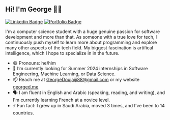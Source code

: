 ## Hi! I'm George 👨‍💻

[![Linkedin Badge](https://img.shields.io/badge/-LinkedIn-0e76a8?style=flat&logo=Linkedin&logoColor=white)](https://www.linkedin.com/in/george-doujaiji/)
[![Portfolio Badge](https://img.shields.io/badge/George%20D-Portfolio-darkred)](https://georged.me)

I'm a computer science student with a huge genuine passion for software development and more than that. As someone with a true love for tech, I continuously push myself to learn more about programming and explore many other aspects of the tech field. My biggest fascination is artifical intelligence, which I hope to specialize in in the future.

- 😄 Pronouns: he/him
- 🔭 I’m currently looking for Summer 2024 internships in Software Engineering, Machine Learning, or Data Science.<!-- - 🌱 I'm currently completing Machine Learning and Deep Learning courses, and practicing training my own machine learning models. -->
- 📫 Reach me at [GeorgeDoujaiji88@gmail.com](mailto:GeorgeDoujaiji88@gmail.com) or my website [georged.me](https://georged.me/)
- 🗣️ I am fluent in English and Arabic (speaking, reading, and writing), and I'm currently learning French at a novice level.
- ⚡ Fun fact: I grew up in Saudi Arabia, moved 3 times, and I've been to 14 countries.
